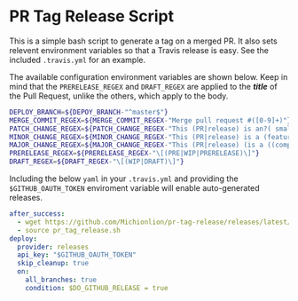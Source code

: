 # PR Tag Release Script

This is a simple bash script to generate a tag on a merged PR.  It also sets
relevent environment variables so that a Travis release is easy. See the
included `.travis.yml` for an example.

The available configuration environment variables are shown below. Keep in mind
that the `PRERELEASE_REGEX` and `DRAFT_REGEX` are applied to the ***title*** of
the Pull Request, unlike the others, which apply to the body.

```bash
DEPLOY_BRANCH=${DEPOY_BRANCH-"^master$"}
MERGE_COMMIT_REGEX=${MERGE_COMMIT_REGEX-"Merge pull request #([0-9]+)"}
PATCH_CHANGE_REGEX=${PATCH_CHANGE_REGEX-"This (PR|release) is an?( small| tiny)? (update|bugfix|change)"}
MINOR_CHANGE_REGEX=${MINOR_CHANGE_REGEX-"This (PR|release) is a (feature( update| change)?|big (update|change))"}
MAJOR_CHANGE_REGEX=${MAJOR_CHANGE_REGEX-"This (PR|release) (is a ((compatibility[ -])?breaking|major) (update|change)| breaks( backwards)? compatibility)"}
PRERELEASE_REGEX=${PRERELEASE_REGEX-"\[(PRE|WIP|PRERELEASE)\]"}
DRAFT_REGEX=${DRAFT_REGEX-"\[(WIP|DRAFT)\]"}
```

Including the below `yaml` in your `.travis.yml` and providing the
`$GITHUB_OAUTH_TOKEN` enviroment variable will enable auto-generated releases.

```yaml
after_success:
  - wget https://github.com/Michionlion/pr-tag-release/releases/latest/download/pr_tag_release.sh
  - source pr_tag_release.sh
deploy:
  provider: releases
  api_key: "$GITHUB_OAUTH_TOKEN"
  skip_cleanup: true
  on:
    all_branches: true
    condition: $DO_GITHUB_RELEASE = true
```
